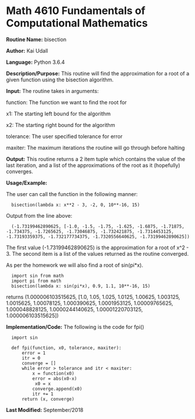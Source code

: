 # Math 4610 Fundamentals of Computational Mathematics

**Routine Name:**           bisection

**Author:** Kai Udall

**Language:** Python 3.6.4

**Description/Purpose:** This routine will find the approximation for a root of a given function using the bisection algorithm.

**Input:** The routine takes in arguments:

function: The function we want to find the root for

x1: The starting left bound for the algorithm

x2: The starting right bound for the algorithm

tolerance: The user specified tolerance for error

maxiter: The maximum iterations the routine will go through before halting

**Output:** This routine returns a 2 item tuple which contains the value of the last iteration, and a list of the approximations of the root as it (hopefully) converges.

**Usage/Example:**

The user can call the function in the following manner:

      bisection(lambda x: x**2 - 3, -2, 0, 10**-16, 15)

Output from the line above:

      (-1.73199462890625, [-1.0, -1.5, -1.75, -1.625, -1.6875, -1.71875, -1.734375, -1.7265625, -1.73046875, -1.732421875, -1.7314453125, -1.73193359375, -1.732177734375, -1.7320556640625, -1.73199462890625])

The first value (-1.73199462890625) is the approximation for a root of x^2 - 3. The second item is a list of the values returned as the routine converged.

As per the homework we will also find a root of sin(pi*x). 

      import sin from math
      import pi from math
      bisection(lambda x: sin(pi*x), 0.9, 1.1, 10**-16, 15)

returns (1.000006103515625, [1.0, 1.05, 1.025, 1.0125, 1.00625, 1.003125, 1.0015625, 1.00078125, 1.000390625, 1.0001953125, 1.00009765625, 1.000048828125, 1.0000244140625, 1.00001220703125, 1.000006103515625])

**Implementation/Code:** The following is the code for fpi()

      import sin
      
      def fpi(function, x0, tolerance, maxiter):
          error = 1
          itr = 0
          converge = []
          while error > tolerance and itr < maxiter:
              x = function(x0)
              error = abs(x0-x)
               x0 = x
              converge.append(x0)
              itr += 1
          return (x, converge)


**Last Modified:** September/2018

